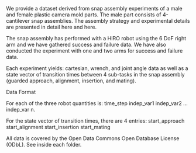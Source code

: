 We provide a dataset derived from snap assembly experiments of a male and female plastic camera mold parts. The male part consists of 4-cantilever snap assemblies. The assembly strategy and experimental details are presented in detail here and here.

The snap assembly has performed with a HIRO robot using the 6 DoF right arm and we have gathered success and failure data. We have also conducted the experiment with one and two arms for success and failure data.

Each experiment yields: cartesian, wrench, and joint angle data as well as a state vector of transition times between 4 sub-tasks in the snap assembly (guarded approach, alignment, insertion, and mating).

Data Format

For each of the three robot quantities is:
time_step indep_var1 indep_var2 … indep_var n. 

For the state vector of transition times, there are 4 entries:
start_approach
start_alignment
start_insertion
start_mating

All data is covered by the Open Data Commons Open Database License (ODbL). See inside each folder.
